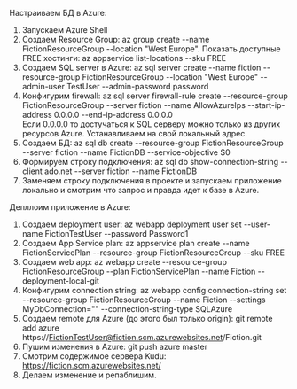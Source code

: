 Настраиваем БД в Azure:
1) Запускаем Azure Shell
2) Создаем Resource Group:      az group create --name FictionResourceGroup --location "West Europe". 
Показать доступные FREE хостинги:      az appservice list-locations --sku FREE
3) Создаем SQL server в Azure:       az sql server create --name fiction --resource-group FictionResourceGroup --location "West Europe" --admin-user TestUser --admin-password password
4) Конфигурим firewall:      az sql server firewall-rule create --resource-group FictionResourceGroup --server fiction --name AllowAzureIps --start-ip-address 0.0.0.0 --end-ip-address 0.0.0.0    
Если 0.0.0.0 то достучаться к SQL серверу можно только из других ресурсов Azure. Устанавливаем на свой локальный адрес.
5) Создаем БД:      az sql db create --resource-group FictionResourceGroup --server fiction --name FictionDB --service-objective S0
6) Формируем строку подключения:      az sql db show-connection-string --client ado.net --server fiction --name FictionDB
7) Заменяем строку подключения в проекте и запускаем приложение локально и смотрим что запрос и правда идет к базе в Azure.

Депллоим приложение в Azure:
1) Cоздаем deployment user:      az webapp deployment user set --user-name FictionTestUser --password Password1
2) Создаем App Service plan:      az appservice plan create --name FictionServicePlan --resource-group FictionResourceGroup --sku FREE
3) Создаем web app:      az webapp create --resource-group FictionResourceGroup --plan FictionServicePlan --name Fiction --deployment-local-git
4) Конфигурим connection string: az webapp config connection-string set --resource-group FictionResourceGroup --name Fiction --settings MyDbConnection="<connection-string>" --connection-string-type SQLAzure
5) Создаем remote для Azure (до этого был только origin):      git remote add azure https://FictionTestUser@fiction.scm.azurewebsites.net/Fiction.git
6) Пушим изменения в Azure:      git push azure master
7) Смотрим содержимое сервера Kudu:      https://fiction.scm.azurewebsites.net/
8) Делаем изменение и репаблишим.